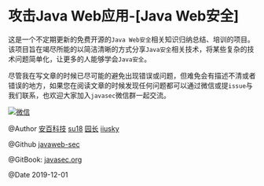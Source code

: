 # 攻击Java Web应用-[Java Web安全]

这是一个不定期更新的免费开源的`Java Web安全`相关知识归纳总结、培训的项目。该项目旨在竭尽所能的以简洁清晰的方式分享`Java安全`相关技术，将某些复杂的技术问题简单化，让更多的人能够学会`Java安全`。

尽管我在写文章的时候已尽可能的避免出现错误或问题，但难免会有描述不清或者错误的地方，如果您在阅读文章的时候发现任何问题都可以通过微信或提`issue`与我们联系，也欢迎大家加入`javasec`微信群一起交流。

[![微信](https://oss.javasec.org/images/wechat.png)](https://oss.javasec.org/images/wechat.jpg)

@Author [安百科技](http://www.anbai.com/) [su18](https://su18.org/) [园长](http://yzmm.net/) [iiusky](http://www.03sec.com/)

@Github [javaweb-sec](https://github.com/javaweb-sec/javaweb-sec)

@GitBook: [javasec.org](https://www.javasec.org/)

@Date 2019-12-01

